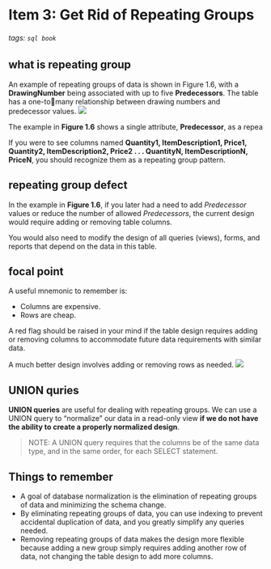 # Item 3: Get Rid of Repeating Groups
###### tags: `sql book`

## what is repeating group
An example of repeating groups of data is shown in Figure 1.6, with a **DrawingNumber** being associated with up to five **Predecessors**. The table has a one-tomany relationship between drawing numbers and predecessor values.
![](https://i.imgur.com/2eEWWqw.png)


The example in **Figure 1.6** shows a single attribute, **Predecessor**, as a repea

If you were to see columns named **Quantity1, ItemDescription1, Price1, Quantity2,
ItemDescription2, Price2 . . . QuantityN, ItemDescriptionN, PriceN**, you
should recognize them as a repeating group pattern.

## repeating group defect
In the example in **Figure 1.6**, if you later had a need to add *Predecessor* values or reduce the number of allowed *Predecessors*, the current design would require adding or removing table columns.

You would also need to modify the design of all queries (views), forms, and reports that depend on the data in this table. 

## focal point
A useful mnemonic to remember is:
- Columns are expensive.
- Rows are cheap.

A red flag should be raised in your mind if the table design requires adding or removing columns to accommodate future data requirements with similar data.

A much better design involves adding or removing rows as needed.
![](https://i.imgur.com/cxhtOZ4.png)

## UNION quries
**UNION queries** are useful for dealing with repeating groups. We can use a UNION query to “normalize” our data in a read-only view **if we do not have the ability to create a properly normalized design**.

> NOTE:
> A UNION query requires that the columns be of the same data type, and in the same order, for each SELECT statement.

## Things to remember
- A goal of database normalization is the elimination of repeating groups of data and minimizing the schema change.
- By eliminating repeating groups of data, you can use indexing to prevent accidental duplication of data, and you greatly simplify any queries needed.
- Removing repeating groups of data makes the design more flexible because adding a new group simply requires adding another row of data, not changing the table design to add more columns.

